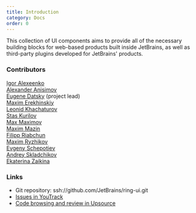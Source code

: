 ```yaml
---
title: Introduction
category: Docs
order: 0
---
```


This collection of UI components aims to provide all of the necessary building 
blocks for web-based products built inside JetBrains, as well as third-party 
plugins developed for JetBrains' products.

### Contributors

[Igor Alexeenko](https://github.com/o0)  
[Alexander Anisimov](https://github.com/anisimov74)  
[Eugene Datsky](https://github.com/princed) (project lead)  
[Maxim Erekhinskiy](https://github.com/nightflash)  
[Leonid Khachaturov](https://github.com/Leonya)  
[Stas Kurilov](https://github.com/kisenka)  
[Max Maximov](https://github.com/maxmaximov)   
[Maxim Mazin](https://github.com/mazine)  
[Filipp Riabchun](https://github.com/Hypnosphi)  
[Maxim Ryzhikov](https://github.com/maksimr)   
[Evgeny Schepotiev](https://github.com/zeckson)   
[Andrey Skladchikov](https://github.com/huston007)   
[Ekaterina Zaikina](https://github.com/katriyna) 

### Links
 
- Git repository: ssh://github.com/JetBrains/ring-ui.git 
- [Issues in YouTrack](https://youtrack.jetbrains.com/issues/RG)
- [Code browsing and review in Upsource](https://upsource.jetbrains.com/ring-ui/view)
